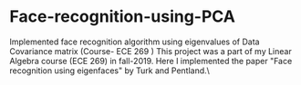 # Face-recognition-using-PCA
Implemented face recognition algorithm using eigenvalues of Data Covariance matrix (Course- ECE 269 )
This project was a part of my Linear Algebra course (ECE 269) in fall-2019. Here I implemented the paper 
"Face recognition using eigenfaces" by Turk and Pentland.\\
